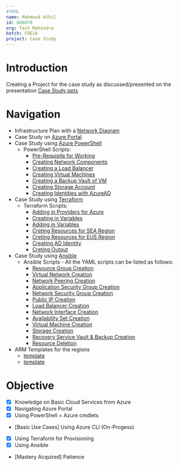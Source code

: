 ```yaml
---
#YAML
name: Mahmood Athil
id: 666078
org: Tech Mahindra
batch: COE1A
project: Case Study
---
```


# Introduction
Creating a Project for the case study as discussed/presented on the presentation [Case Study pptx](./AzureCase_TM_coe_v2.pptx)

# Navigation
- Infrastructure Plan with a [Network Diagram](./Case_Study%20Implementation.pdf)
- Case Study on [Azure Portal](./Portal/Azure%20Portal.md) 
- Case Study using [Azure PowerShell](./PowerShell/Azure%20PowerShell.md)
	- PowerShell Scripts:
		- [Pre-Requisite for Working](./PowerShell/000prerequisite.ps1)
		- [Creating Network Components](./PowerShell/001network.ps1)
		- [Creating a Load Balancer](./PowerShell/002loadbalancer.ps1)
		- [Creating Virtual Machines](./PowerShell/003virtualmachine.ps1)
		- [Creating a Backup Vault of VM](./PowerShell/004backup.ps1)
		- [Creating Storage Account](./PowerShell/005storage.ps1)
		- [Creating Identities with AzureAD](./PowerShell/006identity.ps1)
- Case Study using [Terraform](./Terraform/Terraform.md)
	- Terraform Scripts:
		- [Adding in Providers for Azure](./Terraform/provider.tf)
		- [Creating in Variables](./Terraform/variables.tf)
		- [Adding in Variables](./Terraform/terraform.tfvars)
		- [Creting Resources for SEA Region](./Terraform/main_sea.tf)
		- [Creting Resources for EUS Region](./Terraform/main_eus.tf)
		- [Creating AD Identity](./Terraform/ad_identity.tf)
		- [Creting Output](./Terraform/output.tf)
- Case Study using [Ansible](../Ansible/Ansible.md)
	- Ansible Scripts - All the YAML scripts can be listed as follows:
		- [Resource Group Creation](Ansible/playbook_01rg.yaml)
		- [Virtual Network Creation](Ansible/playbook_02anetwork.yaml)
		- [Network Peering Creation](Ansible/playbook_02bpeer.yaml)
		- [Application Security Group Creation](Ansible/playbook_03asg.yaml)
		- [Network Security Group Creation](Ansible/playbook_04nsg.yaml)
		- [Public IP Creation](Ansible/playbook_05pubip.yaml)
		- [Load Balancer Creation](Ansible/playbook_06lb.yaml)
		- [Network Interface Creation](Ansible/playbook_07nic.yaml)
		- [Availability Set Creation](Ansible/playbook_08avs.yaml)
		- [Virtual Machine Creation](Ansible/playbook_09vm.yaml)
		- [Storage Creation](Ansible/playbook_10strg.yaml)
		- [Recovery Service Vault & Backup Creation](Ansible/playbook_11bkp.yaml)
		- [Resource Deletion](Ansible/playbook_12del.yaml)
- ARM Templates for the regions
	- [template](ARM%20Template/sea_rg/template.json)
	- [template](ARM%20Template/eus_rg/template.json)


# Objective
- [x] Knowledge on Basic Cloud Services from Azure
- [x] Navigating Azure Portal
- [x] Using PowerShell + Azure cmdlets
- [Basic Use Cases] Using Azure CLI (On-Progess)
- [x] Using Terraform for Provisioning
- [x] Using Ansible
- [Mastery Acquired] Patience